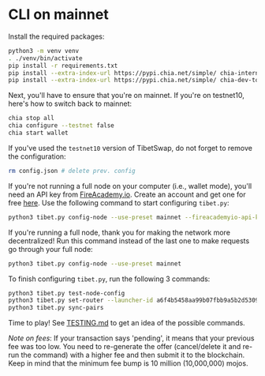 # CLI on mainnet

Install the required packages:

```bash
python3 -m venv venv
. ./venv/bin/activate
pip install -r requirements.txt
pip install --extra-index-url https://pypi.chia.net/simple/ chia-internal-custody
pip install --extra-index-url https://pypi.chia.net/simple/ chia-dev-tools
```

Next, you'll have to ensure that you're on mainnet. If you're on testnet10, here's how to switch back to mainnet:

```bash
chia stop all
chia configure --testnet false
chia start wallet
```

If you've used the `testnet10` version of TibetSwap, do not forget to remove the configuration:


```bash
rm config.json # delete prev. config
```

If you're not running a full node on your computer (i.e., wallet mode), you'll need an API key from [FireAcademy.io](https://fireacademy.io). Create an account and get one for free [here](https://dashboard.fireacademy.io/). Use the following command to start configuring `tibet.py`:
```bash
python3 tibet.py config-node --use-preset mainnet --fireacademyio-api-key [you-api-key]
```

If you're running a full node, thank you for making the network more decentralized! Run this command instead of the last one to make requests go through your full node:

```bash
python3 tibet.py config-node --use-preset mainnet
```

To finish configuring `tibet.py`, run the following 3 commands:

```bash
python3 tibet.py test-node-config
python3 tibet.py set-router --launcher-id a6f4b5458aa99b07fbb9a5b2d5309610d01c17900015c48d40bc321b15fe64bd
python3 tibet.py sync-pairs
```

Time to play! See [TESTING.md](TESTING.md) to get an idea of the possible commands.

*Note on fees*: If your transaction says 'pending', it means that your previous fee was too low. You need to re-generate the offer (cancel/delete it and re-run the command) with a higher fee and then submit it to the blockchain. Keep in mind that the minimum fee bump is 10 million (10,000,000) mojos.
